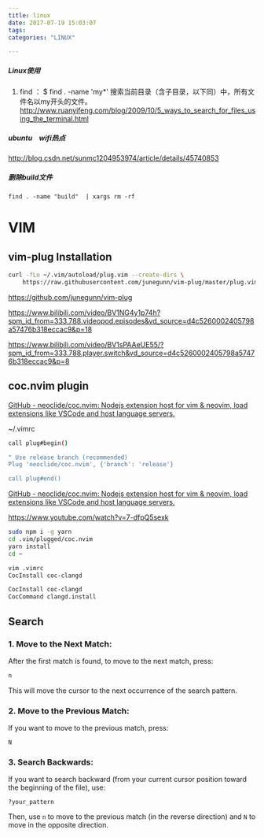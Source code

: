 ```yaml
---
title: linux
date: 2017-07-19 15:03:07
tags:
categories: "LINUX"

---
```


##### Linux使用

1. find  ： $ find . -name 'my*'   搜索当前目录（含子目录，以下同）中，所有文件名以my开头的文件。 http://www.ruanyifeng.com/blog/2009/10/5_ways_to_search_for_files_using_the_terminal.html

##### ubuntu　wifi热点

http://blog.csdn.net/sunmc1204953974/article/details/45740853

##### 删除build文件

`find . -name "build"  | xargs rm -rf`

# VIM

## vim-plug Installation

```bash
curl -fLo ~/.vim/autoload/plug.vim --create-dirs \
    https://raw.githubusercontent.com/junegunn/vim-plug/master/plug.vim
```

https://github.com/junegunn/vim-plug

https://www.bilibili.com/video/BV1NG4y1p74h?spm_id_from=333.788.videopod.episodes&vd_source=d4c5260002405798a57476b318eccac9&p=18

https://www.bilibili.com/video/BV1sPAAeUE55/?spm_id_from=333.788.player.switch&vd_source=d4c5260002405798a57476b318eccac9&p=8

## coc.nvim plugin

[GitHub - neoclide/coc.nvim: Nodejs extension host for vim &amp; neovim, load extensions like VSCode and host language servers.](https://github.com/neoclide/coc.nvim)

~/.vimrc

```bash
call plug#begin()

" Use release branch (recommended)
Plug 'neoclide/coc.nvim', {'branch': 'release'}

call plug#end()
```

[GitHub - neoclide/coc.nvim: Nodejs extension host for vim &amp; neovim, load extensions like VSCode and host language servers.](https://github.com/neoclide/coc.nvim)

https://www.youtube.com/watch?v=7-dfpQ5sexk



```bash
sudo npm i -g yarn   
cd .vim/plugged/coc.nvim
yarn install
cd ~

vim .vimrc
CocInstall coc-clangd
```



```bash
CocInstall coc-clangd
CocCommand clangd.install
```





## Search

### 1. **Move to the Next Match:**

After the first match is found, to move to the next match, press:

```bash
n
```

This will move the cursor to the next occurrence of the search pattern.

### 2. **Move to the Previous Match:**

If you want to move to the previous match, press:

```
N
```

### 3. **Search Backwards:**

If you want to search backward (from your current cursor position toward the beginning of the file), use:

```
?your_pattern
```

Then, use `n` to move to the previous match (in the reverse direction) and `N` to move in the opposite direction.